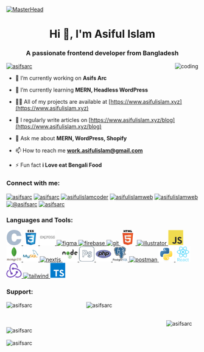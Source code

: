 [![MasterHead](https://camo.githubusercontent.com/18164139dc09e94a64895db627938c931a5aaa359a9a57b4a61ce77a58330990/68747470733a2f2f6469676974616c65646765746563682e696e2f696d616765732f42616e6e65725f30332e676966)](https://asifulislam.xyz)
<h1 align="center">Hi 👋, I'm Asiful Islam</h1>
<h3 align="center">A passionate frontend developer from Bangladesh</h3>

<img align="right" alt="coding" widht='400' src="https://media.giphy.com/media/v1.Y2lkPWVjZjA1ZTQ3Y2Iyd3IxYjk3am8wcXVwZjF0Mjdrbmsycm5pODkwZjRiY3lhZjZ0YyZlcD12MV9naWZzX3NlYXJjaCZjdD1n/wGWFVvwJybDwTlnTSS/giphy.gif">



<p align="left"> <a href="https://twitter.com/asifsarc" target="blank"><img src="https://img.shields.io/twitter/follow/asifsarc?logo=twitter&style=for-the-badge" alt="asifsarc" /></a> </p>

- 🔭 I’m currently working on **Asifs Arc**

- 🌱 I’m currently learning **MERN, Headless WordPress**

- 👨‍💻 All of my projects are available at [https://www.asifulislam.xyz](https://www.asifulislam.xyz)

- 📝 I regularly write articles on [https://www.asifulislam.xyz/blog](https://www.asifulislam.xyz/blog)

- 💬 Ask me about **MERN, WordPress, Shopify**

- 📫 How to reach me **work.asifulislam@gmail.com**

- ⚡ Fun fact **i Love eat Bengali Food**

<h3 align="left">Connect with me:</h3>
<p align="left">
<a href="https://dev.to/asifsarc" target="blank"><img align="center" src="https://raw.githubusercontent.com/rahuldkjain/github-profile-readme-generator/master/src/images/icons/Social/devto.svg" alt="asifsarc" height="30" width="40" /></a>
<a href="https://twitter.com/asifsarc" target="blank"><img align="center" src="https://raw.githubusercontent.com/rahuldkjain/github-profile-readme-generator/master/src/images/icons/Social/twitter.svg" alt="asifsarc" height="30" width="40" /></a>
<a href="https://linkedin.com/in/asifulislamcoder" target="blank"><img align="center" src="https://raw.githubusercontent.com/rahuldkjain/github-profile-readme-generator/master/src/images/icons/Social/linked-in-alt.svg" alt="asifulislamcoder" height="30" width="40" /></a>
<a href="https://fb.com/asifulislamweb" target="blank"><img align="center" src="https://raw.githubusercontent.com/rahuldkjain/github-profile-readme-generator/master/src/images/icons/Social/facebook.svg" alt="asifulislamweb" height="30" width="40" /></a>
<a href="https://instagram.com/asifulislamweb" target="blank"><img align="center" src="https://raw.githubusercontent.com/rahuldkjain/github-profile-readme-generator/master/src/images/icons/Social/instagram.svg" alt="asifulislamweb" height="30" width="40" /></a>
<a href="https://medium.com/@asifsarc" target="blank"><img align="center" src="https://raw.githubusercontent.com/rahuldkjain/github-profile-readme-generator/master/src/images/icons/Social/medium.svg" alt="@asifsarc" height="30" width="40" /></a>
<a href="https://www.youtube.com/c/asifsarc" target="blank"><img align="center" src="https://raw.githubusercontent.com/rahuldkjain/github-profile-readme-generator/master/src/images/icons/Social/youtube.svg" alt="asifsarc" height="30" width="40" /></a>
</p>

<h3 align="left">Languages and Tools:</h3>
<p align="left"> <a href="https://www.cprogramming.com/" target="_blank" rel="noreferrer"> <img src="https://raw.githubusercontent.com/devicons/devicon/master/icons/c/c-original.svg" alt="c" width="40" height="40"/> </a> <a href="https://www.w3schools.com/css/" target="_blank" rel="noreferrer"> <img src="https://raw.githubusercontent.com/devicons/devicon/master/icons/css3/css3-original-wordmark.svg" alt="css3" width="40" height="40"/> </a> <a href="https://expressjs.com" target="_blank" rel="noreferrer"> <img src="https://raw.githubusercontent.com/devicons/devicon/master/icons/express/express-original-wordmark.svg" alt="express" width="40" height="40"/> </a> <a href="https://www.figma.com/" target="_blank" rel="noreferrer"> <img src="https://www.vectorlogo.zone/logos/figma/figma-icon.svg" alt="figma" width="40" height="40"/> </a> <a href="https://firebase.google.com/" target="_blank" rel="noreferrer"> <img src="https://www.vectorlogo.zone/logos/firebase/firebase-icon.svg" alt="firebase" width="40" height="40"/> </a> <a href="https://git-scm.com/" target="_blank" rel="noreferrer"> <img src="https://www.vectorlogo.zone/logos/git-scm/git-scm-icon.svg" alt="git" width="40" height="40"/> </a> <a href="https://www.w3.org/html/" target="_blank" rel="noreferrer"> <img src="https://raw.githubusercontent.com/devicons/devicon/master/icons/html5/html5-original-wordmark.svg" alt="html5" width="40" height="40"/> </a> <a href="https://www.adobe.com/in/products/illustrator.html" target="_blank" rel="noreferrer"> <img src="https://www.vectorlogo.zone/logos/adobe_illustrator/adobe_illustrator-icon.svg" alt="illustrator" width="40" height="40"/> </a> <a href="https://developer.mozilla.org/en-US/docs/Web/JavaScript" target="_blank" rel="noreferrer"> <img src="https://raw.githubusercontent.com/devicons/devicon/master/icons/javascript/javascript-original.svg" alt="javascript" width="40" height="40"/> </a> <a href="https://www.mongodb.com/" target="_blank" rel="noreferrer"> <img src="https://raw.githubusercontent.com/devicons/devicon/master/icons/mongodb/mongodb-original-wordmark.svg" alt="mongodb" width="40" height="40"/> </a> <a href="https://www.mysql.com/" target="_blank" rel="noreferrer"> <img src="https://raw.githubusercontent.com/devicons/devicon/master/icons/mysql/mysql-original-wordmark.svg" alt="mysql" width="40" height="40"/> </a> <a href="https://nextjs.org/" target="_blank" rel="noreferrer"> <img src="https://cdn.worldvectorlogo.com/logos/nextjs-2.svg" alt="nextjs" width="40" height="40"/> </a> <a href="https://nodejs.org" target="_blank" rel="noreferrer"> <img src="https://raw.githubusercontent.com/devicons/devicon/master/icons/nodejs/nodejs-original-wordmark.svg" alt="nodejs" width="40" height="40"/> </a> <a href="https://www.photoshop.com/en" target="_blank" rel="noreferrer"> <img src="https://raw.githubusercontent.com/devicons/devicon/master/icons/photoshop/photoshop-line.svg" alt="photoshop" width="40" height="40"/> </a> <a href="https://www.php.net" target="_blank" rel="noreferrer"> <img src="https://raw.githubusercontent.com/devicons/devicon/master/icons/php/php-original.svg" alt="php" width="40" height="40"/> </a> <a href="https://www.postgresql.org" target="_blank" rel="noreferrer"> <img src="https://raw.githubusercontent.com/devicons/devicon/master/icons/postgresql/postgresql-original-wordmark.svg" alt="postgresql" width="40" height="40"/> </a> <a href="https://postman.com" target="_blank" rel="noreferrer"> <img src="https://www.vectorlogo.zone/logos/getpostman/getpostman-icon.svg" alt="postman" width="40" height="40"/> </a> <a href="https://www.python.org" target="_blank" rel="noreferrer"> <img src="https://raw.githubusercontent.com/devicons/devicon/master/icons/python/python-original.svg" alt="python" width="40" height="40"/> </a> <a href="https://reactjs.org/" target="_blank" rel="noreferrer"> <img src="https://raw.githubusercontent.com/devicons/devicon/master/icons/react/react-original-wordmark.svg" alt="react" width="40" height="40"/> </a> <a href="https://redux.js.org" target="_blank" rel="noreferrer"> <img src="https://raw.githubusercontent.com/devicons/devicon/master/icons/redux/redux-original.svg" alt="redux" width="40" height="40"/> </a> <a href="https://tailwindcss.com/" target="_blank" rel="noreferrer"> <img src="https://www.vectorlogo.zone/logos/tailwindcss/tailwindcss-icon.svg" alt="tailwind" width="40" height="40"/> </a> <a href="https://www.typescriptlang.org/" target="_blank" rel="noreferrer"> <img src="https://raw.githubusercontent.com/devicons/devicon/master/icons/typescript/typescript-original.svg" alt="typescript" width="40" height="40"/> </a> </p>

<h3 align="left">Support:</h3>
<p><a href="https://www.buymeacoffee.com/asifsarc"> <img align="left" src="https://cdn.buymeacoffee.com/buttons/v2/default-yellow.png" height="50" width="210" alt="asifsarc" /></a><a href="https://ko-fi.com/asifsarc"> <img align="left" src="https://cdn.ko-fi.com/cdn/kofi3.png?v=3" height="50" width="210" alt="asifsarc" /></a></p><br><br>

<p><img align="left" src="https://github-readme-stats.vercel.app/api/top-langs?username=asifsarc&show_icons=true&locale=en&layout=compact" alt="asifsarc" /></p>

<p>&nbsp;<img align="center" src="https://github-readme-stats.vercel.app/api?username=asifsarc&show_icons=true&locale=en" alt="asifsarc" /></p>

<p><img align="center" src="https://github-readme-streak-stats.herokuapp.com/?user=asifsarc&" alt="asifsarc" /></p>
